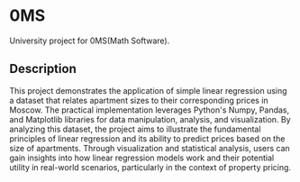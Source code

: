 # 0MS
University project for 0MS(Math Software).

## Description

This project demonstrates the application of simple linear regression using a dataset that relates apartment sizes to their corresponding prices in Moscow. The practical implementation leverages Python's Numpy, Pandas, and Matplotlib libraries for data manipulation, analysis, and visualization. By analyzing this dataset, the project aims to illustrate the fundamental principles of linear regression and its ability to predict prices based on the size of apartments. Through visualization and statistical analysis, users can gain insights into how linear regression models work and their potential utility in real-world scenarios, particularly in the context of property pricing.
